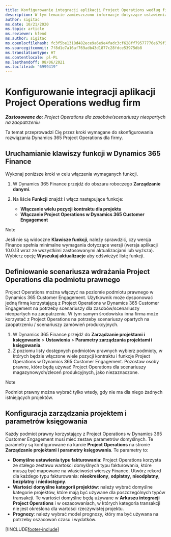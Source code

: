 ```yaml
---
title: Konfigurowanie integracji aplikacji Project Operations według firm
description: W tym temacie zamieszczono informacje dotyczące ustawienia integracji danych dotyczących podmiotu prawnego w Project Operations.
author: sigitac
ms.date: 10/21/2020
ms.topic: article
ms.reviewer: kfend
ms.author: sigitac
ms.openlocfilehash: fc3f5be1318d482ece9a6e9e4fadc3cf628ff79577776e679f32cef7c0b2fc8f
ms.sourcegitcommit: 7f8d1e7a16af769adb43d1877c28fdce53975db8
ms.translationtype: HT
ms.contentlocale: pl-PL
ms.lasthandoff: 08/06/2021
ms.locfileid: "6999419"
---
```

# <a name="configure-project-operations-integration-per-legal-entity"></a>Konfigurowanie integracji aplikacji Project Operations według firm 

_**Zastosowane do:** Project Operations dla zasobów/scenariuszy nieopartych na zaopatrzeniu_

Ta temat przeprowadzi Cię przez kroki wymagane do skonfigurowania rozwiązania Dynamics 365 Project Operations dla firmy.

## <a name="enable-feature-keys-in-dynamics-365-finance"></a>Uruchamianie klawiszy funkcji w Dynamics 365 Finance

Wykonaj poniższe kroki w celu włączenia wymaganych funkcji.

1. W Dynamics 365 Finance przejdź do obszaru roboczego **Zarządzanie danymi**.
2. Na liście **Funkcji** znajdź i włącz następujące funkcje:
  
    - **Włączanie wielu pozycji kontraktu dla projektu**
    - **Włączanie Project Operations w Dynamics 365 Customer Engagement**

> [!NOTE]
> Jeśli nie są widoczne **Klawisze funkcji**, należy sprawdzić, czy wersja Finance spełnia minimalne wymagania dotyczące wersji (wersja aplikacji 10.0.13 wraz ze wszystkimi zastosowanymi aktualizacjami lub wyższa). Wybierz opcję **Wyszukaj aktualizacje** aby odświeżyć listę funkcji.

## <a name="define-the-project-operations-deployment-scenario-for-a-legal-entity"></a>Definiowanie scenariusza wdrażania Project Operations dla podmiotu prawnego

Project Operations można włączyć na poziomie podmiotu prawnego w Dynamics 365 Customer Engagement. Użytkownik może dysponować jedną firmą korzystającą z Project Operations w Dynamics 365 Customer Engagement na potrzeby scenariuszy dla zasobów/scenariuszy nieopartych na zaopatrzeniu. W tym samym środowisku inna firma może korzystać z Project Operations na potrzeby scenariuszy opartych na zaopatrzeniu / scenariuszy zamówień produkcyjnych.

1. W Dynamics 365 Finance przejdź do **Zarządzanie projektami i księgowanie** > **Ustawienia** > **Parametry zarządzania projektami i księgowania**.
2. Z poziomu listy dostępnych podmiotów prawnych wybierz podmioty, w których będzie włączone wiele pozycji kontraktu i funkcje Project Operations w Dynamics 365 Customer Engagement. Pozostaw osoby prawne, które będą używać Project Operations dla scenariuszy magazynowych/zleceń produkcyjnych, jako niezaznaczone.

> [!NOTE]
> Podmiot prawny można wybrać tylko wtedy, gdy nie ma dla niego żadnych istniejących projektów.

## <a name="configure-project-management-and-accounting-parameters"></a>Konfiguracja zarządzania projektem i parametrów księgowania

Każdy podmiot prawny korzystający z Project Operations w Dynamics 365 Customer Engagement musi mieć zestaw parametrów domyślnych. Te parametry są konfigurowane na karcie **Project Operations** na stronie **Zarządzanie projektami i parametry księgowania**. Te parametry to:

  - **Domyślne ustawienia typu fakturowania**: Project Operations korzysta ze stałego zestawu wartości domyślnych typu fakturowania, które muszą być mapowane na właściwości wierszy Finance. Utwórz rekord dla każdego typu fakturowania: **nieokreślony**, **odpłatny**, **nieodpłatny**, **bezpłatny** i **niedostępny**.
  - **Wartości domyślne kategorii projektów**: należy wybrać domyślne kategorie projektów, które mają być używane dla poszczególnych typów transakcji. Te wartości domyślne będą używane w **Arkuszu integracji Project Operations** i w oszacowaniach, w których kategoria transakcji nie jest określona dla wartości rzeczywistej projektu.
  - **Prognozy**: należy wybrać model prognozy, który ma być używana na potrzeby oszacowań czasu i wydatków.


[!INCLUDE[footer-include](../includes/footer-banner.md)]